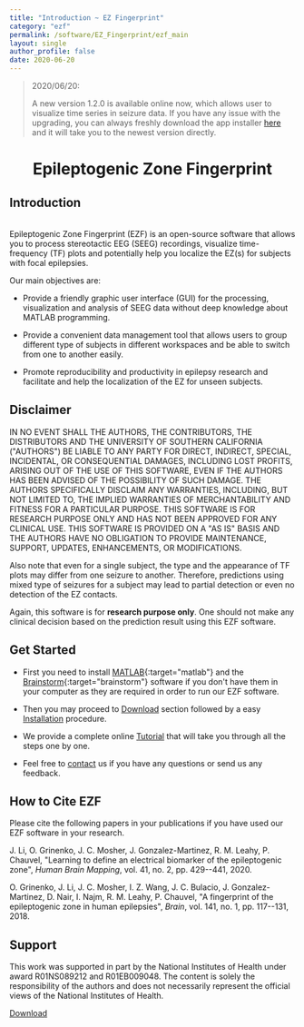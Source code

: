 ```yaml
---
title: "Introduction ~ EZ Fingerprint"
category: "ezf"
permalink: /software/EZ_Fingerprint/ezf_main
layout: single
author_profile: false
date: 2020-06-20
---
```


> 2020/06/20:
>
> A new version 1.2.0 is available online now, which allows user to visualize time series in seizure data. If you have any issue with the upgrading, you can always freshly download the app installer [here](/software/EZ_Fingerprint/ezf_download) and it will take you to the newest version directly.

# **<center>Epileptogenic Zone Fingerprint</center>**

## Introduction

<br/>Epileptogenic Zone Fingerprint (EZF) is an open-source software that allows you to process stereotactic EEG (SEEG) recordings, visualize time-frequency (TF) plots and potentially help you localize the EZ(s) for subjects with focal epilepsies.

Our main objectives are:

* Provide a friendly graphic user interface (GUI) for the processing, visualization and analysis of SEEG data without deep knowledge about MATLAB programming.

* Provide a convenient data management tool that allows users to group different type of subjects in different workspaces and be able to switch from one to another easily.

* Promote reproducibility and productivity in epilepsy research and facilitate and help the localization of the EZ for unseen subjects.

## Disclaimer

IN NO EVENT SHALL THE AUTHORS, THE CONTRIBUTORS, THE DISTRIBUTORS AND THE UNIVERSITY OF SOUTHERN CALIFORNIA ("AUTHORS") BE LIABLE TO ANY PARTY FOR DIRECT, INDIRECT, SPECIAL, INCIDENTAL, OR CONSEQUENTIAL DAMAGES, INCLUDING LOST PROFITS, ARISING OUT OF THE USE OF THIS SOFTWARE, EVEN IF THE AUTHORS HAS BEEN ADVISED OF THE POSSIBILITY OF SUCH DAMAGE. THE AUTHORS SPECIFICALLY DISCLAIM ANY WARRANTIES, INCLUDING, BUT NOT LIMITED TO, THE IMPLIED WARRANTIES OF MERCHANTABILITY AND FITNESS FOR A PARTICULAR PURPOSE. THIS SOFTWARE IS FOR RESEARCH PURPOSE ONLY AND HAS NOT BEEN APPROVED FOR ANY CLINICAL USE. THIS SOFTWARE IS PROVIDED ON A "AS IS" BASIS AND THE AUTHORS HAVE NO OBLIGATION TO PROVIDE MAINTENANCE, SUPPORT, UPDATES, ENHANCEMENTS, OR MODIFICATIONS.

Also note that even for a single subject, the type and the appearance of TF plots may differ from one seizure to another. Therefore, predictions using mixed type of seizures for a subject may lead to partial detection or even no detection of the EZ contacts.

Again, this software is for **research purpose only**. One should not make any clinical decision based on the prediction result using this EZF software.

## Get Started

* First you need to install [MATLAB](https://www.mathworks.com/products/matlab.html){:target="matlab"} and the [Brainstorm](http://neuroimage.usc.edu/brainstorm/){:target="brainstorm"} software if you don't have them in your computer as they are required in order to run our EZF software. 

* Then you may proceed to [Download](/software/EZ_Fingerprint/ezf_download) section followed by a easy [Installation](/software/EZ_Fingerprint/ezf_install) procedure.

* We provide a complete online [Tutorial](/software/EZ_Fingerprint/ezf_tutorial) that will take you through all the steps one by one.

* Feel free to [contact](mailto:jian.li.andrew@gmail.com) us if you have any questions or send us any feedback.

## How to Cite EZF

Please cite the following papers in your publications if you have used our EZF software in your research.

J. Li, O. Grinenko, J. C. Mosher, J. Gonzalez-Martinez, R. M. Leahy, P. Chauvel, "Learning to define an electrical biomarker of the epileptogenic zone", *Human Brain Mapping*, vol. 41, no. 2, pp. 429--441, 2020. &nbsp; [<i class="fa fa-quote-right"></i>](/files/bib/Li2020Ltdaebotez.bib)

O. Grinenko, J. Li, J. C. Mosher, I. Z. Wang, J. C. Bulacio, J. Gonzalez-Martinez, D. Nair, I. Najm, R. M. Leahy, P. Chauvel, "A fingerprint of the epileptogenic zone in human epilepsies", *Brain*, vol. 141, no. 1, pp. 117--131, 2018. &nbsp; [<i class="fa fa-quote-right"></i>](/files/bib/GrinenkoLi2018Afotezihe.bib)

## Support

This work was supported in part by the National Institutes of Health under award R01NS089212 and R01EB009048. The content is solely
the responsibility of the authors and does not necessarily represent the official views of the National Institutes of Health.

<div class="pagination">
	<a class="right" href="/software/EZ_Fingerprint/ezf_download"> Download <i class="fa fa-arrow-circle-right"></i></a>
</div>